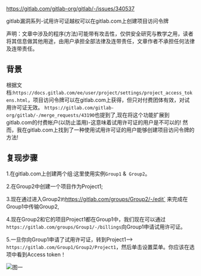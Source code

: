 https://gitlab.com/gitlab-org/gitlab/-/issues/340537

gitlab漏洞系列-试用许可证越权可以在gitlab.com上创建项目访问令牌

声明：文章中涉及的程序(方法)可能带有攻击性，仅供安全研究与教学之用，读者将其信息做其他用途，由用户承担全部法律及连带责任，文章作者不承担任何法律及连带责任。


## 背景
根据文档:`https://docs.gitlab.com/ee/user/project/settings/project_access_tokens.html`，项目访问令牌可以在gitlab.com上获得，但只对付费团体有效，对试用许可证无效。
`https://gitlab.com/gitlab-org/gitlab/-/merge_requests/43190`也提到了,现在将这个功能扩展到gitlab.com的付费帐户(以防止滥用)-这意味着试用许可证的用户是不可以的!
然而，我在gitlab.com上找到了一种使用试用许可证的用户能够创建项目访问令牌的方法!

## 复现步骤
1.在gitlab.com上创建两个组:这里使用实例`Group1` &` Group2`。

2.在Group2中创建一个项目作为Project1;

3.现在通过进入Group2`的`https://gitlab.com/groups/Group2/-/edit`  来完成在Group1中传输Group2,

4.现在Group2和它的项目Project1都在Group1中，我们现在可以通过`https://gitlab.com/groups/Group1/-/billings`向Group1申请试用许可证。

5.一旦你向Group1申请了试用许可证，转到Project1——>` https://gitlab.com/Group1/Group2/Project1`，然后单击设置菜单。你应该在选项中看到Access token！



![图一](https://user-content.gitlab-static.net/7c7241c5aabac85ae511d8cce4d00b8587e6af8c/68747470733a2f2f68312e7365632e6769746c61622e6e65742f612f33613435303134392d613638372d343165622d623437632d6133393063653736353061372f53637265656e5f53686f745f323032312d30382d33315f61745f312e31372e30335f504d2e706e67)



